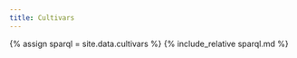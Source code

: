 ```yaml
---
title: Cultivars
---
```


{% assign sparql = site.data.cultivars %}
{% include_relative sparql.md %}
